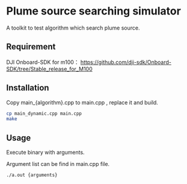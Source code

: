 # Plume source searching simulator

A toolkit to test algorithm which search plume source.

## Requirement

DJI Onboard-SDK for m100： 
https://github.com/dji-sdk/Onboard-SDK/tree/Stable_release_for_M100

## Installation

Copy main_{algorithm}.cpp to main.cpp , replace it and build.
 
```bash
cp main_dynamic.cpp main.cpp
make
```

## Usage

Execute binary with arguments.

Argument list can be find in main.cpp file.

```bash
./a.out {arguments}
```
